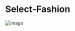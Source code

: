 # Select-Fashion
![image](https://github.com/ChandanPatel333/Select-Fashion/assets/147551716/c633dca1-dd96-4d17-a5d5-c0a9f7fbfaa6)
